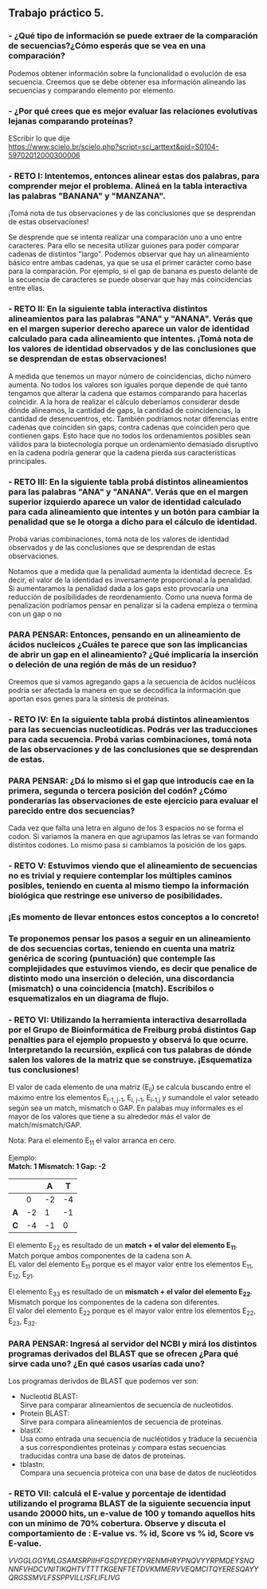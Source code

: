 ## Trabajo práctico 5. 

### - ¿Qué tipo de información se puede extraer de la comparación de secuencias?¿Cómo esperás que se vea en una comparación?

Podemos obtener información sobre la funcionalidad o evolución de esa secuencia. Creemos que se debe obtener esa información alineando las secuencias y comparando elemento por elemento. 

### - ¿Por qué crees que es mejor evaluar las relaciones evolutivas lejanas comparando proteínas?

EScribir lo que dije  
https://www.scielo.br/scielo.php?script=sci_arttext&pid=S0104-59702012000300006

### -  RETO I: Intentemos, entonces alinear estas dos palabras, para comprender mejor el problema. Alineá en la tabla interactiva las palabras "BANANA" y "MANZANA".
¡Tomá nota de tus observaciones y de las conclusiones que se desprendan de estas observaciones!

Se desprende que se intenta realizar una comparación uno a uno entre caracteres. Para ello se necesita utilizar guiones para poder comparar cadenas de distintos "largo". Podemos observar que hay un alineamiento básico entre ambas cadenas, ya que se usa el primer carácter como base para la comparación. Por ejemplo, si el gap de banana es puesto delante de la secuencia de caracteres se puede observar que hay más coincidencias entre ellas.

### - RETO II: En la siguiente tabla interactiva distintos alineamientos para las palabras "ANA" y "ANANA". Verás que en el margen superior derecho aparece un valor de identidad calculado para cada alineamiento que intentes. ¡Tomá nota de los valores de identidad observados y de las conclusiones que se desprendan de estas observaciones!

A medida que tenemos un mayor número de coincidencias, dicho número aumenta. 
No todos los valores son iguales porque depende de qué tanto tengamos que alterar la cadena que estamos comparando para hacerlas coincidir. A la hora de realizar el cálculo deberíamos considerar desde dónde alineamos, la cantidad de gaps, la cantidad de coincidencias, la cantidad de desencuentros, etc.
También podríamos notar diferencias entre cadenas que coinciden sin gaps, contra cadenas que coinciden pero que contienen gaps. Esto hace que no todos los ordenamientos posibles sean válidos para la biotecnología porque un ordenamiento demasiado disruptivo en la cadena podría generar que la cadena pierda sus características principales. 


### - RETO III: En la siguiente tabla probá distintos alineamientos para las palabras "ANA" y "ANANA". Verás que en el margen superior izquierdo aparece un valor de identidad calculado para cada alineamiento que intentes y un botón para cambiar la penalidad que se le otorga a dicho para el cálculo de identidad.
Probá varias combinaciones, tomá nota de los valores de identidad observados y de las conclusiones que se desprendan de estas observaciones.

Notamos que a medida que la penalidad aumenta la identidad decrece. Es decir, el valor de la identidad es inversamente proporcional a la penalidad. Si aumentaramos la penalidad dada a los gaps esto provocaría una reducción de posibilidades de reordenamiento.
Como una nueva forma de penalización podríamos pensar en penalizar si la cadena empieza o termina con un gap o no

### PARA PENSAR: Entonces, pensando en un alineamiento de ácidos nucleicos ¿Cuáles te parece que son las implicancias de abrir un gap en el alineamiento? ¿Qué implicaría la inserción o deleción de una región de más de un residuo?

Creemos que si vamos agregando gaps a la secuencia de ácidos nucléicos podría ser afectada la manera en que se decodifica la información que aportan esos genes para la síntesis de proteínas. 

### - RETO IV: En la siguiente tabla probá distintos alineamientos para las secuencias nucleotídicas. Podrás ver las traducciones para cada secuencia. Probá varias combinaciones, tomá nota de las observaciones y de las conclusiones que se desprendan de estas.

### PARA PENSAR: ¿Dá lo mismo si el gap que introducís cae en la primera, segunda o tercera posición del codón? ¿Cómo ponderarías las observaciones de este ejercicio para evaluar el parecido entre dos secuencias?

Cada vez que falta una letra en alguno de los 3 espacios no se forma el codon. Si variamos la manera en que agrupamos las letras se van formando distintos codones. Lo mismo pasa si cambiamos la posición de los gaps. 

### - RETO V: Estuvimos viendo que el alineamiento de secuencias no es trivial y requiere contemplar los múltiples caminos posibles, teniendo en cuenta al mismo tiempo la información biológica que restringe ese universo de posibilidades.  
###   ¡Es momento de llevar entonces estos conceptos a lo concreto!  
###   Te proponemos pensar los pasos a seguir en un alineamiento de dos secuencias cortas, teniendo en cuenta una matriz genérica de scoring (puntuación) que contemple las complejidades que estuvimos viendo, es decir que penalice de distinto modo una inserción o deleción, una discordancia (mismatch) o una coincidencia (match). Escribilos o esquematizalos en un diagrama de flujo.

### - RETO VI: Utilizando la herramienta interactiva desarrollada por el Grupo de Bioinformática de Freiburg probá distintos Gap penalties para el ejemplo propuesto y observá lo que ocurre. Interpretando la recursión, explicá con tus palabras de dónde salen los valores de la matriz que se construye. ¡Esquematiza tus conclusiones!

El valor de cada elemento de una matriz (E<sub>ij</sub>) se calcula buscando entre el máximo entre  los elementos E<sub>i-1, j-1</sub>, E<sub>i, j-1</sub>, E<sub>i-1,j</sub> y sumandole el valor seteado según sea un match, mismatch o GAP. 
En palabas muy informales es el mayor de los valores que tiene a su alrededor más el valor de match/mismatch/GAP.

Nota:  Para el elemento E<sub>11</sub> el valor arranca en cero.

Ejemplo:  
**Match: 1  Mismatch: 1 Gap: -2**

|       |    | A  | T  |
|-------|----|----|----|
|       |  0 | -2 | -4 |
| **A** | -2 |  1 | -1 |
| **C** | -4 | -1 |  0 |

El elemento E<sub>22</sub> es resultado de un **match + el valor del elemento E<sub>11</sub>**.  
Match porque ambos componentes de la cadena son A.  
EL valor del elemento E<sub>11</sub> porque es el mayor valor entre los elementos E<sub>11</sub>, E<sub>12</sub>, E<sub>21</sub>.  

El elemento E<sub>33</sub> es resultado de un **mismatch + el valor del elemento E<sub>22</sub>**.  
Mismatch porque los componentes de la cadena son diferentes.  
El valor del elemento E<sub>22</sub> porque es el mayor valor entre los elementos E<sub>22</sub>, E<sub>23</sub>, E<sub>32</sub>.  

### PARA PENSAR: Ingresá al servidor del NCBI y mirá los distintos programas derivados del BLAST que se ofrecen ¿Para qué sirve cada uno? ¿En qué casos usarías cada uno?

Los programas derivdos de BLAST que podemos ver son:
- Nucleotid BLAST:  
    Sirve para comparar alineamientos de secuencia de nucleotidos.
- Protein BLAST:  
    Sirve para compara alineamientos de secuencia de proteinas.
- blastX:  
    Usa como entrada una secuencia de nucléotidos y traduce la secuencia a sus correspondientes proteinas y compara estas secuencias traducidas contra una base de datos de proteínas.
- tblastn:  
    Compara una secuencia proteica con una base de datos de nucléotidos


### - RETO VII: calculá el E-value y porcentaje de identidad utilizando el programa BLAST de la siguiente secuencia input usando 20000 hits, un e-value de 100 y tomando aquellos hits con un mínimo de 70% cobertura. Observe y discuta el comportamiento de : E-value vs. % id, Score vs % id, Score vs E-value.   
*VVGGLGGYMLGSAMSRPIIHFGSDYEDRYYRENMHRYPNQVYYRPMDEYSNQNNFVHDCVNITIKQHTVTTTTKGENFTETDVKMMERVVEQMCITQYERESQAYYQRGSSMVLFSSPPVILLISFLIFLIVG*














